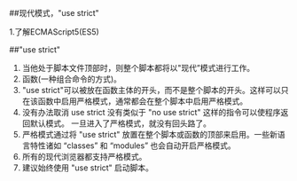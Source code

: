 ##现代模式，"use strict"  

1.了解ECMAScript5(ES5)

##"use strict"

1. 当他处于脚本文件顶部时，则整个脚本都将以"现代”模式进行工作。
2. 函数(一种组合命令的方式)。
3. "use strict"可以被放在函数主体的开头，而不是整个脚本的开头。这样可以只在该函数中启用严格模式，通常都会在整个脚本中启用严格模式。
4. 没有办法取消 use strict
没有类似于 "no use strict" 这样的指令可以使程序返回默认模式。
一旦进入了严格模式，就没有回头路了。
5. 严格模式通过将 "use strict" 放置在整个脚本或函数的顶部来启用。一些新语言特性诸如 “classes” 和 “modules” 也会自动开启严格模式。
6. 所有的现代浏览器都支持严格模式。
7. 建议始终使用 "use strict" 启动脚本。